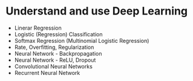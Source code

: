 
Understand and use Deep Learning
=======

- Linerar Regression
- Logistic (Regression) Classification
- Softmax Regression (Multinomial Logistic Regression)
- Rate, Overfitting, Regularization
- Neural Network - Backpropagation
- Neural Network - ReLU, Dropout
- Convolutional Neural Networks
- Recurrent Neural Network

